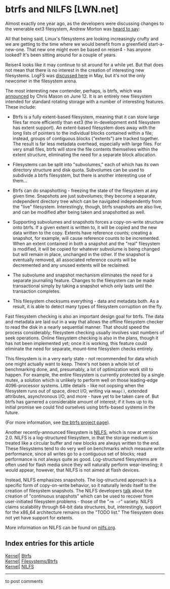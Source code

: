 # btrfs and NILFS [LWN.net]

Almost exactly one year ago, as the developers were discussing changes to the venerable ext3 filesystem, Andrew Morton was [heard to say](http://lwn.net/Articles/187346/): 

All that being said, Linux's filesystems are looking increasingly crufty and we are getting to the time where we would benefit from a greenfield start-a-new-one. That new one might even be based on reiser4 - has anyone looked? It's been sitting around for a couple of years. 

Reiser4 looks like it may continue to sit around for a while yet. But that does not mean that there is no interest in the creation of interesting new filesystems. LogFS was [discussed here](http://lwn.net/Articles/234441/) in May, but it's not the only newcomer in the filesystem arena. 

The most interesting new contender, perhaps, is btrfs, which was [announced](http://lwn.net/Articles/237904/) by Chris Mason on June 12. It is an entirely new filesystem intended for standard rotating storage with a number of interesting features. These include: 

  * Btrfs is a fully extent-based filesystem, meaning that it can store large files far more efficiently than ext3 (the in-development ext4 filesystem has extent support). An extent-based filesystem does away with the long lists of pointers to the individual blocks contained within a file; instead, groups of contiguous blocks ("extents") are tracked together. The result is far less metadata overhead, especially with large files. For very small files, btrfs will store the file contents themselves within the extent structure, eliminating the need for a separate block allocation. 

  * Filesystems can be split into "subvolumes," each of which has its own directory structure and disk quota. Subvolumes can be used to subdivide a btrfs filesystem, but there is another interesting use of them... 

  * Btrfs can do snapshotting - freezing the state of the filesystem at any given time. Snapshots are just subvolumes; they become a separate, independent directory tree which can be navigated independently from the "live" filesystem. Interestingly, though, btrfs snapshots are also live, and can be modified after being taken and snapshotted as well. 

  * Supporting subvolumes and snapshots forces a copy-on-write structure onto btrfs. If a given extent is written to, it will be copied and the new data written to the copy. Extents have reference counts; creating a snapshot, for example, will cause reference counts to be incremented. When an extent contained in both a snapshot and the "real" filesystem is modified, it will be copied for whatever subvolume is being changed but will remain in place, unchanged in the other. If the snapshot is eventually removed, all associated reference counts will be decremented and any unused extents will be reclaimed. 

  * The subvolume and snapshot mechanism eliminates the need for a separate journaling feature. Changes to the filesystem can be made transactional simply by taking a snapshot which only lasts until the transaction completes. 

  * This filesystem checksums everything - data and metadata both. As a result, it is able to detect many types of filesystem corruption on the fly. 




Fast filesystem checking is also an important design goal for btrfs. The data and metadata are laid out in a way that allows the offline filesystem checker to read the disk in a nearly sequential manner. That should speed the process considerably; filesystem checking usually involves vast numbers of seek operations. Online filesystem checking is also in the plans, though it has not been implemented yet; once it is working, this feature could eliminate the need for separate, mount-time filesystem checks entirely. 

This filesystem is in a very early state - not recommended for data which one might actually want to keep. There's not been a whole lot of benchmarking done, and, presumably, a lot of optimization work still to happen. For example, the entire filesystem is currently protected by a single mutex, a solution which is unlikely to perform well on those leading-edge 4096-processor systems. Little details - like not oopsing when the filesystem runs out of space, direct I/O, writing via `mmap()`, extended attributes, asynchronous I/O, and more - have yet to be taken care of. But btrfs has garnered a considerable amount of interest; if it lives up to its initial promise we could find ourselves using btrfs-based systems in the future. 

(For more information, see [the btrfs project page](http://oss.oracle.com/projects/btrfs/)). 

Another recently-announced filesystem is [NILFS](http://lwn.net/Articles/238891/), which is now at version 2.0. NILFS is a log-structured filesystem, in that the storage medium is treated like a circular buffer and new blocks are always written to the end. These filesystems tend to do very well on benchmarks which measure write performance, since all writes go to a contiguous set of blocks; read performance is not always quite as good. Log-structured filesystems are often used for flash media since they will naturally perform wear-leveling; it would appear, however, that NILFS is not aimed at flash devices. 

Instead, NILFS emphasizes snapshots. The log-structured approach is a specific form of copy-on-write behavior, so it naturally lends itself to the creation of filesystem snapshots. The NILFS developers [talk](/Articles/238928/) about the creation of "continuous snapshots" which can be used to recover from user-initiated filesystem problems - those of the "`rm -r`" variety. NILFS claims scalability through 64-bit data structures, but, interestingly, support for the x86_64 architecture remains on the "TODO list." The filesystem does not yet have support for extents. 

More information on NILFS can be found on [nilfs.org](http://www.nilfs.org/en/index.html). 

  
Index entries for this article  
---  
[Kernel](/Kernel/Index)| [Btrfs](/Kernel/Index#Btrfs)  
[Kernel](/Kernel/Index)| [Filesystems/Btrfs](/Kernel/Index#Filesystems-Btrfs)  
[Kernel](/Kernel/Index)| [NILFS](/Kernel/Index#NILFS)  
  


* * *

to post comments 

